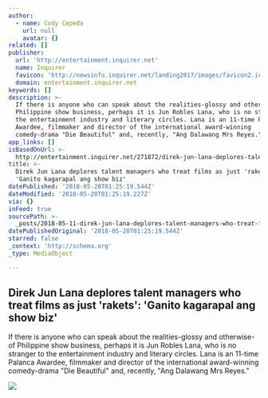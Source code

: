 ```yaml
---
author:
  - name: Cody Cepeda
    url: null
    avatar: {}
related: []
publisher:
  url: 'http://entertainment.inquirer.net'
  name: Inquirer
  favicon: 'http://newsinfo.inquirer.net/landing2017/images/favicon2.ico'
  domain: entertainment.inquirer.net
keywords: []
description: >-
  If there is anyone who can speak about the realities-glossy and otherwise-of
  Philippine show business, perhaps it is Jun Robles Lana, who is no stranger to
  the entertainment industry and literary circles. Lana is an 11-time Palanca
  Awardee, filmmaker and director of the international award-winning
  comedy-drama "Die Beautiful" and, recently, "Ang Dalawang Mrs Reyes."
app_links: []
isBasedOnUrl: >-
  http://entertainment.inquirer.net/271872/direk-jun-lana-deplores-talent-managers-who-treat-films-as-just-rakets-ganito-kagarapal-ang-showbiz
title: >-
  Direk Jun Lana deplores talent managers who treat films as just 'rakets':
  'Ganito kagarapal ang show biz'
datePublished: '2018-05-20T01:25:19.544Z'
dateModified: '2018-05-20T01:25:19.227Z'
via: {}
inFeed: true
sourcePath: >-
  _posts/2018-05-11-direk-jun-lana-deplores-talent-managers-who-treat-films-as-j.md
datePublishedOriginal: '2018-05-20T01:25:19.544Z'
starred: false
_context: 'http://schema.org'
_type: MediaObject

---
```

<article style=""><h1>Direk Jun Lana deplores talent managers who treat films as just 'rakets': 'Ganito kagarapal ang show biz'</h1><p>If there is anyone who can speak about the realities-glossy and otherwise-of Philippine show business, perhaps it is Jun Robles Lana, who is no stranger to the entertainment industry and literary circles. Lana is an 11-time Palanca Awardee, filmmaker and director of the international award-winning comedy-drama "Die Beautiful" and, recently, "Ang Dalawang Mrs Reyes."</p><img src="http://entertainment.inquirer.net/wp-content/blogs.dir/6/files/2012/09/Philippines-Indie-Oscars.jpg" /></article>
